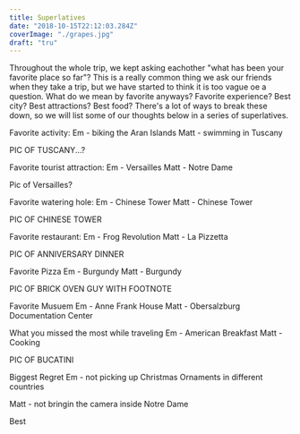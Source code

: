 ```yaml
---
title: Superlatives
date: "2018-10-15T22:12:03.284Z"
coverImage: "./grapes.jpg"
draft: "tru"
---
```


Throughout the whole trip, we kept asking eachother "what has been your favorite place so far"? This is a really common thing we ask our friends when they take a trip, but we have started to think it is too vague oe a question. What do we mean by favorite anyways? Favorite experience? Best city? Best attractions? Best food? There's a lot of ways to break these down, so we will list some of our thoughts below in a series of superlatives.

Favorite activity:
Em - biking the Aran Islands
Matt - swimming in Tuscany

PIC OF TUSCANY...?

Favorite tourist attraction:
Em - Versailles
Matt - Notre Dame

Pic of Versailles?

Favorite watering hole:
Em - Chinese Tower
Matt - Chinese Tower

PIC OF CHINESE TOWER

Favorite restaurant:
Em - Frog Revolution
Matt - La Pizzetta

PIC OF ANNIVERSARY DINNER

Favorite Pizza
Em - Burgundy
Matt - Burgundy

PIC OF BRICK OVEN GUY WITH FOOTNOTE

Favorite Musuem
Em - Anne Frank House
Matt - Obersalzburg Documentation Center

What you missed the most while traveling
Em - American Breakfast
Matt - Cooking

PIC OF BUCATINI

Biggest Regret
Em - not picking up Christmas Ornaments in different countries

Matt - not bringin the camera inside Notre Dame

Best
